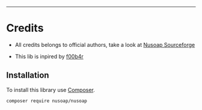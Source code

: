 ---
# Credits

- All credits belongs to official authors, take a look at [Nusoap Sourceforge](https://sourceforge.net/projects/nusoap/)

- This lib is inpired by [f00b4r](https://github.com/f00b4r/nusoap)

## Installation

To install this library use [Composer](https://getcomposer.org/).

```
composer require nusoap/nusoap
```
